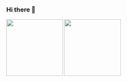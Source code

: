 ### Hi there 👋

<img height="150px" width="auto" align="left" src="https://github-readme-stats.vercel.app/api?username=christiangoeschel&show_icons=true&theme=tokyonight"/>

<img height="150px" width="auto" src="https://github-readme-stats.vercel.app/api/top-langs/?username=christiangoeschel&layout=compact&theme=tokyonight"/>
